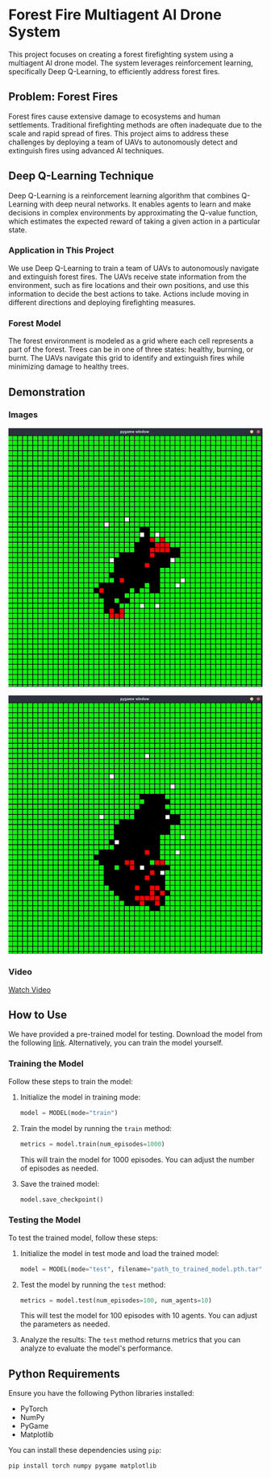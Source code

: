 # Forest Fire Multiagent AI Drone System

This project focuses on creating a forest firefighting system using a multiagent AI drone model. The system leverages reinforcement learning, specifically Deep Q-Learning, to efficiently address forest fires.

## Problem: Forest Fires

Forest fires cause extensive damage to ecosystems and human settlements. Traditional firefighting methods are often inadequate due to the scale and rapid spread of fires. This project aims to address these challenges by deploying a team of UAVs to autonomously detect and extinguish fires using advanced AI techniques.

## Deep Q-Learning Technique

Deep Q-Learning is a reinforcement learning algorithm that combines Q-Learning with deep neural networks. It enables agents to learn and make decisions in complex environments by approximating the Q-value function, which estimates the expected reward of taking a given action in a particular state.

### Application in This Project

We use Deep Q-Learning to train a team of UAVs to autonomously navigate and extinguish forest fires. The UAVs receive state information from the environment, such as fire locations and their own positions, and use this information to decide the best actions to take. Actions include moving in different directions and deploying firefighting measures.

### Forest Model

The forest environment is modeled as a grid where each cell represents a part of the forest. Trees can be in one of three states: healthy, burning, or burnt. The UAVs navigate this grid to identify and extinguish fires while minimizing damage to healthy trees.

## Demonstration

### Images
![Image1](Images/img1.png)

![Image1](Images/img2.png)

### Video
[Watch Video](https://www.canva.com/design/DAGNEaLSG9w/Ckwk1tqNIGR4eoN9lx-BkA/watch?utm_content=DAGNEaLSG9w&utm_campaign=designshare&utm_medium=link&utm_source=editor)

## How to Use

We have provided a pre-trained model for testing. Download the model from the following [link](https://drive.google.com/file/d/16JNYKtwzH1OVax_4DNv1zHg-heTGU_u1/view?usp=sharing). Alternatively, you can train the model yourself.

### Training the Model

Follow these steps to train the model:

1. Initialize the model in training mode:
    ```python
    model = MODEL(mode="train")
    ```

2. Train the model by running the `train` method:
    ```python
    metrics = model.train(num_episodes=1000)
    ```

   This will train the model for 1000 episodes. You can adjust the number of episodes as needed.

3. Save the trained model:
    ```python
    model.save_checkpoint()
    ```

### Testing the Model

To test the trained model, follow these steps:

1. Initialize the model in test mode and load the trained model:
    ```python
    model = MODEL(mode="test", filename="path_to_trained_model.pth.tar")
    ```

2. Test the model by running the `test` method:
    ```python
    metrics = model.test(num_episodes=100, num_agents=10)
    ```

   This will test the model for 100 episodes with 10 agents. You can adjust the parameters as needed.

3. Analyze the results:
   The `test` method returns metrics that you can analyze to evaluate the model's performance.

## Python Requirements

Ensure you have the following Python libraries installed:

- PyTorch
- NumPy
- PyGame
- Matplotlib

You can install these dependencies using `pip`:

```bash
pip install torch numpy pygame matplotlib
